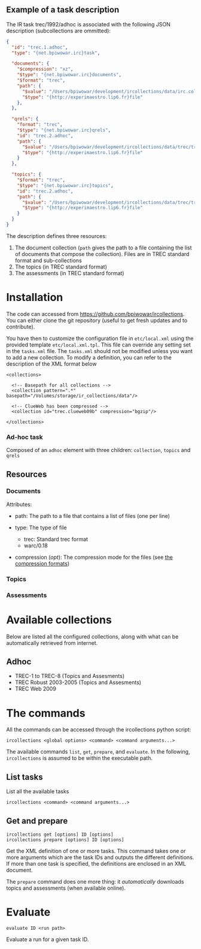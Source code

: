
## Example of a task description

The IR task trec/1992/adhoc is associated with the following JSON description (subcollections are ommitted):

```json
{
  "id": "trec.1.adhoc",
  "type": "{net.bpiwowar.irc}task",

  "documents": {
    "$compression": "xz",
    "$type": "{net.bpiwowar.irc}documents",
    "$format": "trec",
    "path": {
      "$value": "/Users/bpiwowar/development/ircollections/data/irc.cols/trec.1.adhoc",
      "$type": "{http://experimaestro.lip6.fr}file"
    },
  },

  "qrels": {
    "format": "trec",
    "$type": "{net.bpiwowar.irc}qrels",
    "id": "trec.2.adhoc",
    "path": {
      "$value": "/Users/bpiwowar/development/ircollections/data/trec/trec2/adhoc/qrels.101-150",
      "$type": "{http://experimaestro.lip6.fr}file"
    }
  },

  "topics": {
    "$format": "trec",
    "$type": "{net.bpiwowar.irc}topics",
    "id": "trec.2.adhoc",
    "path": {
      "$value": "/Users/bpiwowar/development/ircollections/data/trec/trec2/adhoc/trec2.topics.101-150",
      "$type": "{http://experimaestro.lip6.fr}file"
    }
  }
}
```

The description defines three resources:

1. The document collection (`path` gives the path to a file containing the list of documents that compose the collection). Files are in TREC standard format and sub-collections
1. The topics (in TREC standard format)
1. The assessments (in TREC standard format)

# Installation

The code can accessed from https://github.com/bpiwowar/ircollections. You can either clone the git repository (useful to get fresh updates and to contribute).

You have then to customize the configuration file in `etc/local.xml` using the provided template `etc/local.xml.tpl`. This file can override any setting set in the `tasks.xml`
file. The `tasks.xml` should not be modified unless you want to add a new collection.
To modify a definition, you can refer to the description of the XML format below

    <collections>

      <!-- Basepath for all collections -->
      <collection pattern=".*" basepath="/Volumes/storage/ir_collections/data"/>

      <!-- ClueWeb has been compressed -->
      <collection id="trec.clueweb09b" compression="bgzip"/>

    </collections>


### Ad-hoc task

Composed of an `adhoc` element with three children: `collection`, `topics` and `qrels`

## Resources

### Documents

Attributes:

- path: The path to a file that contains a list of files (one per line)
- type: The type of file
    - trec: Standard trec format
    - warc/0.18

- compression (_opt_): The compression mode for the files (see [the compression formats](#compression))

### Topics

### Assessments

# Available collections

Below are listed all the configured collections, along with what can be automatically retrieved from internet.

## Adhoc

- TREC-1 to TREC-8 (Topics and Assesments)
- TREC Robust 2003-2005 (Topics and Assesments)
- TREC Web 2009

# The commands

All the commands can be accessed through the ircollections python script:

    ircollections <global options> <command> <command arguments...>

The available commands `list`, `get`, `prepare`, and `evaluate`. In the following, `ircollections` is assumed to be within the executable path.

## List tasks

List all the available tasks

    ircollections <command> <command arguments...>


## Get and prepare

    ircollections get [options] ID [options]
    ircollections prepare [options] ID [options]

Get the XML definition of one or more tasks. This command takes one or more arguments which are the task IDs and outputs the different definitions. If more than one task is specified, the definitions are enclosed in an XML document.

The `prepare` command does one more thing: it *automatically* downloads topics and assessments (when available online).

# Evaluate

    evaluate ID <run path>

Evaluate a run for a given task ID.